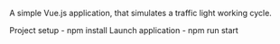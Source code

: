 A simple Vue.js application, that simulates a traffic light working cycle.

Project setup - npm install
Launch application - npm run start
